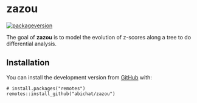 <!-- README.md is generated from README.Rmd. Please edit that file -->
zazou
=====

<!-- badges: start -->
<!-- [![Last-changedate](https://img.shields.io/badge/Last%20change-Nov-yellowgreen.svg)]() -->
[![packageversion](https://img.shields.io/badge/Package%20version-0.0.0.9000-orange.svg)]()
<!-- badges: end -->

The goal of **zazou** is to model the evolution of z-scores along a tree
to do differential analysis.

Installation
------------

You can install the development version from
[GitHub](https://github.com/) with:

    # install.packages("remotes")
    remotes::install_github("abichat/zazou")
